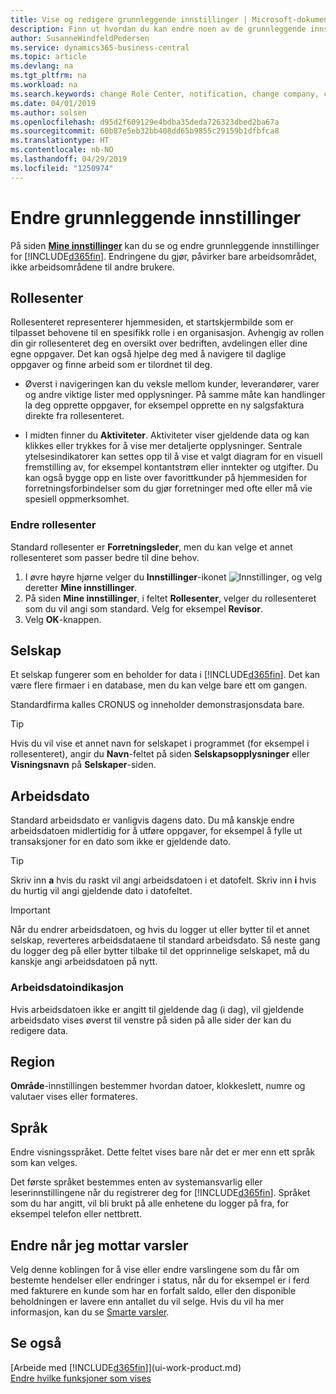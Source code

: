 ```yaml
---
title: Vise og redigere grunnleggende innstillinger | Microsoft-dokumentasjon
description: Finn ut hvordan du kan endre noen av de grunnleggende innstillingene, for eksempel rollesenteret, selskapet eller arbeidsdatoen.
author: SusanneWindfeldPedersen
ms.service: dynamics365-business-central
ms.topic: article
ms.devlang: na
ms.tgt_pltfrm: na
ms.workload: na
ms.search.keywords: change Role Center, notification, change company, change work date
ms.date: 04/01/2019
ms.author: solsen
ms.openlocfilehash: d95d2f609129e4bdba35deda726323dbed2ba67a
ms.sourcegitcommit: 60b87e5eb32bb408dd65b9855c29159b1dfbfca8
ms.translationtype: HT
ms.contentlocale: nb-NO
ms.lasthandoff: 04/29/2019
ms.locfileid: "1250974"
---
```

# <a name="changing-basic-settings"></a>Endre grunnleggende innstillinger
På siden [**Mine innstillinger**](https://businesscentral.dynamics.com?page=9176 "Gå direkte til siden med brukerinnstillinger i Business Central") kan du se og endre grunnleggende innstillinger for [!INCLUDE[d365fin](includes/d365fin_md.md)]. Endringene du gjør, påvirker bare arbeidsområdet, ikke arbeidsområdene til andre brukere.  

## <a name="role-center"></a> Rollesenter
Rollesenteret representerer hjemmesiden, et startskjermbilde som er tilpasset behovene til en spesifikk rolle i en organisasjon. Avhengig av rollen din gir rollesenteret deg en oversikt over bedriften, avdelingen eller dine egne oppgaver. Det kan også hjelpe deg med å navigere til daglige oppgaver og finne arbeid som er tilordnet til deg.

-   Øverst i navigeringen kan du veksle mellom kunder, leverandører, varer og andre viktige lister med opplysninger. På samme måte kan handlinger la deg opprette oppgaver, for eksempel opprette en ny salgsfaktura direkte fra rollesenteret.

-   I midten finner du **Aktiviteter**. Aktiviteter viser gjeldende data og kan klikkes eller trykkes for å vise mer detaljerte opplysninger. Sentrale ytelsesindikatorer kan settes opp til å vise et valgt diagram for en visuell fremstilling av, for eksempel kontantstrøm eller inntekter og utgifter. Du kan også bygge opp en liste over favorittkunder på hjemmesiden for forretningsforbindelser som du gjør forretninger med ofte eller må vie spesiell oppmerksomhet.

### <a name="to-change-role-center"></a>Endre rollesenter
Standard rollesenter er **Forretningsleder**, men du kan velge et annet rollesenteret som passer bedre til dine behov.
1. I øvre høyre hjørne velger du **Innstillinger**-ikonet ![Innstillinger](media/ui-experience/settings_icon_small.png "Innstillinger-ikonet for rollesenter"), og velg deretter **Mine innstillinger**.
2. På siden **Mine innstillinger**, i feltet **Rollesenter**, velger du rollesenteret som du vil angi som standard. Velg for eksempel **Revisor**.
3. Velg **OK**-knappen.

## <a name="company"></a>Selskap
Et selskap fungerer som en beholder for data i [!INCLUDE[d365fin](includes/d365fin_md.md)]. Det kan være flere firmaer i en database, men du kan velge bare ett om gangen.

Standardfirma kalles CRONUS og inneholder demonstrasjonsdata bare.

> [!TIP]  
>   Hvis du vil vise et annet navn for selskapet i programmet (for eksempel i rollesenteret), angir du **Navn**-feltet på siden **Selskapsopplysninger** eller **Visningsnavn** på **Selskaper**-siden.  

## <a name="work-date"></a>Arbeidsdato
Standard arbeidsdato er vanligvis dagens dato. Du må kanskje endre arbeidsdatoen midlertidig for å utføre oppgaver, for eksempel å fylle ut transaksjoner for en dato som ikke er gjeldende dato.

> [!TIP]  
>   Skriv inn **a** hvis du raskt vil angi arbeidsdatoen i et datofelt. Skriv inn **i** hvis du hurtig vil angi gjeldende dato i datofeltet.

> [!IMPORTANT]  
>   Når du endrer arbeidsdatoen, og hvis du logger ut eller bytter til et annet selskap, reverteres arbeidsdataene til standard arbeidsdato. Så neste gang du logger deg på eller bytter tilbake til det opprinnelige selskapet, må du kanskje angi arbeidsdatoen på nytt. 

### <a name="work-date-indication"></a>Arbeidsdatoindikasjon
<!--
Whenever the work date is not set to the current day (today), there are two indicators on pages that you open for editing:

- A reminder appears at the top of the page that tells you what the work date is set to. The reminder provides a direct link to the work date setting on the **My Settings** page so you change the date if you want. From the reminder, you can also choose to dismiss the reminder for the rest of your session. Unless you change the work date to "today", the reminder will appear the next time you sign in. 

- If you dismiss the reminder, the work date will appear in the title of the page.  
-->
Hvis arbeidsdatoen ikke er angitt til gjeldende dag (i dag), vil gjeldende arbeidsdato vises øverst til venstre på siden på alle sider der kan du redigere data.
  
## <a name="region"></a> Region

**Område**-innstillingen bestemmer hvordan datoer, klokkeslett, numre og valutaer vises eller formateres.


## <a name="language"></a> Språk
Endre visningsspråket. Dette feltet vises bare når det er mer enn ett språk som kan velges. 

Det første språket bestemmes enten av systemansvarlig eller leserinnstillingene når du registrerer deg for [!INCLUDE[d365fin](includes/d365fin_md.md)]. Språket som du har angitt, vil bli brukt på alle enhetene du logger på fra, for eksempel telefon eller nettbrett.

## <a name="changing-when-i-receive-notifications"></a>Endre når jeg mottar varsler
Velg denne koblingen for å vise eller endre varslingene som du får om bestemte hendelser eller endringer i status, når du for eksempel er i ferd med fakturere en kunde som har en forfalt saldo, eller den disponible beholdningen er lavere enn antallet du vil selge. Hvis du vil ha mer informasjon, kan du se [Smarte varsler](ui-smart-notifications.md).

## <a name="see-also"></a>Se også
[Arbeide med [!INCLUDE[d365fin](includes/d365fin_md.md)]](ui-work-product.md)  
[Endre hvilke funksjoner som vises](ui-experiences.md)  

